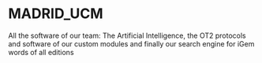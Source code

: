 # MADRID_UCM
All the software of our team: The Artificial Intelligence, the OT2 protocols and software of our custom modules and finally our search engine for iGem words of all editions
